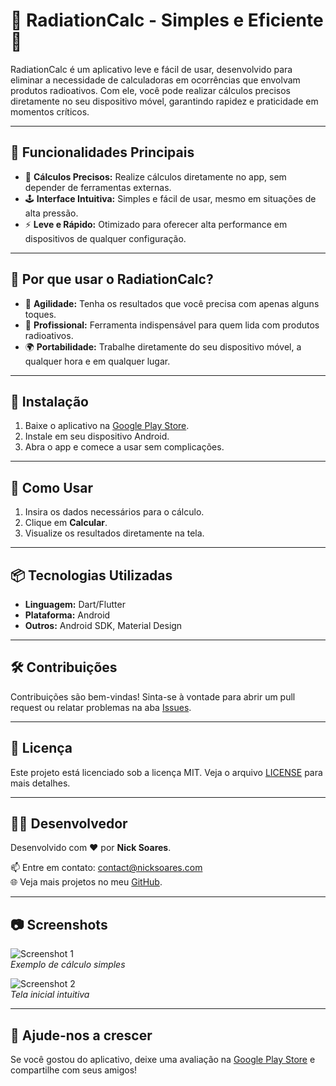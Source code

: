 # 📱 RadiationCalc - Simples e Eficiente 🧪

RadiationCalc é um aplicativo leve e fácil de usar, desenvolvido para eliminar a necessidade de calculadoras em ocorrências que envolvam produtos radioativos. Com ele, você pode realizar cálculos precisos diretamente no seu dispositivo móvel, garantindo rapidez e praticidade em momentos críticos.

---

## 🌟 **Funcionalidades Principais**
- 📏 **Cálculos Precisos:** Realize cálculos diretamente no app, sem depender de ferramentas externas.
- 🕹️ **Interface Intuitiva:** Simples e fácil de usar, mesmo em situações de alta pressão.
- ⚡ **Leve e Rápido:** Otimizado para oferecer alta performance em dispositivos de qualquer configuração.

---

## 🎯 **Por que usar o RadiationCalc?**
- 🚀 **Agilidade:** Tenha os resultados que você precisa com apenas alguns toques.
- 💼 **Profissional:** Ferramenta indispensável para quem lida com produtos radioativos.
- 🌍 **Portabilidade:** Trabalhe diretamente do seu dispositivo móvel, a qualquer hora e em qualquer lugar.

---

## 🔧 **Instalação**
1. Baixe o aplicativo na [Google Play Store](#).
2. Instale em seu dispositivo Android.
3. Abra o app e comece a usar sem complicações.

---

## 🚀 **Como Usar**
1. Insira os dados necessários para o cálculo.
2. Clique em **Calcular**.
3. Visualize os resultados diretamente na tela.

---

## 📦 **Tecnologias Utilizadas**
- **Linguagem:** Dart/Flutter
- **Plataforma:** Android
- **Outros:** Android SDK, Material Design

---

## 🛠️ **Contribuições**
Contribuições são bem-vindas! Sinta-se à vontade para abrir um pull request ou relatar problemas na aba [Issues](#).

---

## 📄 **Licença**
Este projeto está licenciado sob a licença MIT. Veja o arquivo [LICENSE](LICENSE) para mais detalhes.

---

## 👨‍💻 **Desenvolvedor**
Desenvolvido com ❤️ por **Nick Soares**.

📫 Entre em contato: [contact@nicksoares.com](mailto:contact@nicksoares.com)  
🌐 Veja mais projetos no meu [GitHub](https://github.com/nickksoares).

---

## 📷 **Screenshots**
![Screenshot 1](#)  
*Exemplo de cálculo simples*  

![Screenshot 2](#)  
*Tela inicial intuitiva*  

---

## 🌟 **Ajude-nos a crescer**
Se você gostou do aplicativo, deixe uma avaliação na [Google Play Store](#) e compartilhe com seus amigos!